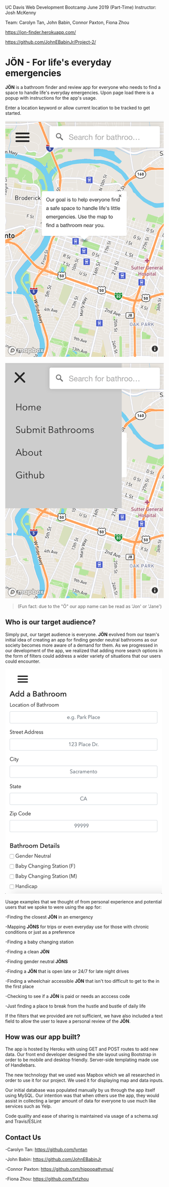 UC Davis Web Development Bootcamp June 2019 (Part-Time)
Instructor: Josh McKenny

Team: Carolyn Tan, John Babin, Connor Paxton, Fiona Zhou

https://jon-finder.herokuapp.com/

https://github.com/JohnEBabinJr/Project-2/

# JÖN - For life's everyday emergencies

**JÖN** is a bathroom finder and review app for everyone who needs to find a space to handle life's everyday emergencies. Upon page load there is a popup with instructions for the app's usage.

Enter a location keyword or allow current location to be tracked to get started.

![Image](https://raw.githubusercontent.com/JohnEBabinJr/Project-2/master/readme-img/startup.png)

![Image](https://raw.githubusercontent.com/JohnEBabinJr/Project-2/master/readme-img/navbar.png)

> (Fun fact: due to the "Ö" our app name can be read as 'Jon' or 'Jane')

## Who is our target audience?

Simply put, our target audience is everyone. **JÖN** evolved from our team's initial idea of creating an app for finding gender neutral bathrooms as our society becomes more aware of a demand for them. As we progressed in our development of the app, we realized that adding more search options in the form of filters could address a wider variety of situations that our users could encounter.

![Image](https://raw.githubusercontent.com/JohnEBabinJr/Project-2/master/readme-img/filters.png)

Usage examples that we thought of from personal experience and potential users that we spoke to were using the app for:

-Finding the closest **JÖN** in an emergency

-Mapping **JÖNS** for trips or even everyday use for those with chronic conditions or just as a preference

-Finding a baby changing station

-Finding a clean **JÖN**

-Finding gender neutral **JÖNS**

-Finding a **JÖN** that is open late or 24/7 for late night drives

-Finding a wheelchair accessible **JÖN** that isn't too difficult to get to the in the first place

-Checking to see if a **JÖN** is paid or needs an acccess code

-Just finding a place to break from the hustle and bustle of daily life

If the filters that we provided are not sufficient, we have also included a text field to allow the user to leave a personal review of the **JÖN**.

## How was our app built?

The app is hosted by Heroku with using GET and POST routes to add new data. Our front end developer designed the site layout using Bootstrap in order to be mobile and desktop friendly. Server-side templating made use of Handlebars.

The new technology that we used was Mapbox which we all researched in order to use it for our project. We used it for displaying map and data inputs.

Our initial database was populated manually by us through the app itself using MySQL. Our intention was that when others use the app, they would assist in collecting a larger amount of data for everyone to use much like services such as Yelp.

Code quality and ease of sharing is maintained via usage of a schema.sql and Travis/ESLint

## Contact Us

-Carolyn Tan: https://github.com/lyntan

-John Babin: https://github.com/JohnEBabinJr

-Connor Paxton: https://github.com/hippopattymus/

-Fiona Zhou: https://github.com/fxtzhou

